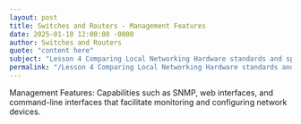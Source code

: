 ```yaml
---
layout: post
title: Switches and Routers - Management Features
date: 2025-01-10 12:00:00 -0000
author: Switches and Routers
quote: "content here"
subject: "Lesson 4 Comparing Local Networking Hardware standards and specifications"
permalink: "/Lesson 4 Comparing Local Networking Hardware standards and specifications/Switches and Routers/Switches and Routers - Management Features"
---
```


Management Features: Capabilities such as SNMP, web interfaces, and command-line interfaces that facilitate monitoring and configuring network devices.
